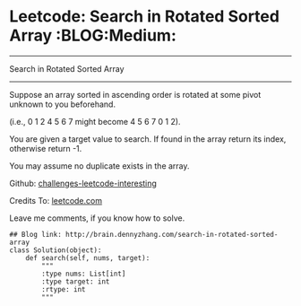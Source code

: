 # Leetcode: Search in Rotated Sorted Array     :BLOG:Medium:


---

Search in Rotated Sorted Array  

---

Suppose an array sorted in ascending order is rotated at some pivot unknown to you beforehand.  

(i.e., 0 1 2 4 5 6 7 might become 4 5 6 7 0 1 2).  

You are given a target value to search. If found in the array return its index, otherwise return -1.  

You may assume no duplicate exists in the array.  

Github: [challenges-leetcode-interesting](https://github.com/DennyZhang/challenges-leetcode-interesting/tree/master/search-in-rotated-sorted-array)  

Credits To: [leetcode.com](https://leetcode.com/problems/search-in-rotated-sorted-array/description/)  

Leave me comments, if you know how to solve.  

    ## Blog link: http://brain.dennyzhang.com/search-in-rotated-sorted-array
    class Solution(object):
        def search(self, nums, target):
            """
            :type nums: List[int]
            :type target: int
            :rtype: int
            """